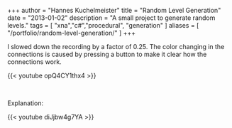 +++
author = "Hannes Kuchelmeister"
title = "Random Level Generation"
date = "2013-01-02"
description = "A small project to generate random levels."
tags = [
    "xna","c#","procedural", "generation"
]
aliases = [
	"/portfolio/random-level-generation/"
]
+++

I slowed down the recording by a factor of 0.25.
The color changing in the connections is caused by pressing a button to make it clear how the connections work.

{{< youtube opQ4CY1thx4 >}}

<br>

Explanation:

{{< youtube diJjbw4g7YA >}}
